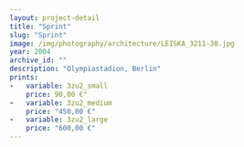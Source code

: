 ```yaml
---
layout: project-detail
title: "Sprint"
slug: "Sprint"
image: /img/photography/architecture/LEISKA_3211-30.jpg
year: 2004
archive_id: ""
description: "Olympiastadion, Berlin"
prints:
-   variable: 3zu2_small
    price: 90,00 €"
-   variable: 3zu2_medium
    price: "450,00 €"
-   variable: 3zu2_large
    price: "600,00 €"
---
```

